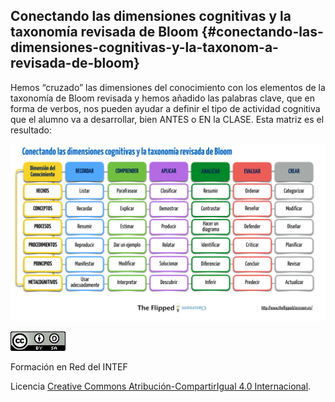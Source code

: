 ## Conectando las dimensiones cognitivas y la taxonomía revisada de Bloom {#conectando-las-dimensiones-cognitivas-y-la-taxonom-a-revisada-de-bloom}

Hemos “cruzado” las dimensiones del conocimiento con los elementos de la taxonomía de Bloom revisada y hemos añadido las palabras clave, que en forma de verbos, nos pueden ayudar a definir el tipo de actividad cognitiva que el alumno va a desarrollar, bien ANTES o EN la CLASE. Esta matriz es el resultado:

![bloom dimensiones](/images/image16.jpg)

![Licencia Creative Commons](/images/image9.png)

Formación en Red del INTEF

Licencia [Creative Commons Atribución-CompartirIgual 4.0 Internacional](https://www.google.com/url?q=https://creativecommons.org/licenses/by-sa/4.0/deed.es&sa=D&ust=1511270171096000&usg=AFQjCNHSOA2-NhPSiGLys4Bq-3I_w7UdEg).